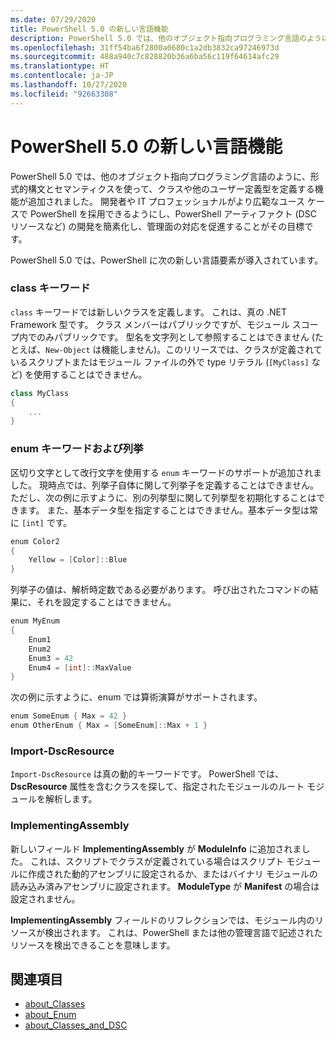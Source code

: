 ```yaml
---
ms.date: 07/29/2020
title: PowerShell 5.0 の新しい言語機能
description: PowerShell 5.0 では、他のオブジェクト指向プログラミング言語のように、形式的構文とセマンティクスを使って、クラスや他のユーザー定義型を定義する機能が追加されました。
ms.openlocfilehash: 31ff54ba6f2800a0680c1a2db3832ca97246973d
ms.sourcegitcommit: 488a940c7c828820b36a6ba56c119f64614afc29
ms.translationtype: HT
ms.contentlocale: ja-JP
ms.lasthandoff: 10/27/2020
ms.locfileid: "92663308"
---
```

# <a name="new-language-features-in-powershell-50"></a>PowerShell 5.0 の新しい言語機能

PowerShell 5.0 では、他のオブジェクト指向プログラミング言語のように、形式的構文とセマンティクスを使って、クラスや他のユーザー定義型を定義する機能が追加されました。 開発者や IT プロフェッショナルがより広範なユース ケースで PowerShell を採用できるようにし、PowerShell アーティファクト (DSC リソースなど) の開発を簡素化し、管理面の対応を促進することがその目標です。

PowerShell 5.0 では、PowerShell に次の新しい言語要素が導入されています。

### <a name="class-keyword"></a>class キーワード

`class` キーワードでは新しいクラスを定義します。 これは、真の .NET Framework 型です。 クラス メンバーはパブリックですが、モジュール スコープ内でのみパブリックです。 型名を文字列として参照することはできません (たとえば、`New-Object` は機能しません)。このリリースでは、クラスが定義されているスクリプトまたはモジュール ファイルの外で type リテラル (`[MyClass]` など) を使用することはできません。

```powershell
class MyClass
{
    ...
}
```

### <a name="enum-keyword-and-enumerations"></a>enum キーワードおよび列挙

区切り文字として改行文字を使用する `enum` キーワードのサポートが追加されました。 現時点では、列挙子自体に関して列挙子を定義することはできません。 ただし、次の例に示すように、別の列挙型に関して列挙型を初期化することはできます。 また、基本データ型を指定することはできません。基本データ型は常に `[int]` です。

```powershell
enum Color2
{
    Yellow = [Color]::Blue
}
```

列挙子の値は、解析時定数である必要があります。 呼び出されたコマンドの結果に、それを設定することはできません。

```powershell
enum MyEnum
{
    Enum1
    Enum2
    Enum3 = 42
    Enum4 = [int]::MaxValue
}
```

次の例に示すように、enum では算術演算がサポートされます。

```powershell
enum SomeEnum { Max = 42 }
enum OtherEnum { Max = [SomeEnum]::Max + 1 }
```

### <a name="import-dscresource"></a>Import-DscResource

`Import-DscResource` は真の動的キーワードです。 PowerShell では、 **DscResource** 属性を含むクラスを探して、指定されたモジュールのルート モジュールを解析します。

### <a name="implementingassembly"></a>ImplementingAssembly

新しいフィールド **ImplementingAssembly** が **ModuleInfo** に追加されました。 これは、スクリプトでクラスが定義されている場合はスクリプト モジュールに作成された動的アセンブリに設定されるか、またはバイナリ モジュールの読み込み済みアセンブリに設定されます。 **ModuleType** が **Manifest** の場合は設定されません。

**ImplementingAssembly** フィールドのリフレクションでは、モジュール内のリソースが検出されます。 これは、PowerShell または他の管理言語で記述されたリソースを検出できることを意味します。

## <a name="further-reading"></a>関連項目

- [about_Classes](/powershell/module/microsoft.powershell.core/about/about_classes)
- [about_Enum](/powershell/module/microsoft.powershell.core/about/about_enum)
- [about_Classes_and_DSC](/powershell/module/psdesiredstateconfiguration/about/about_classes_and_dsc)
